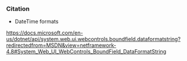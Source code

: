 ### Citation

* DateTime formats 

https://docs.microsoft.com/en-us/dotnet/api/system.web.ui.webcontrols.boundfield.dataformatstring?redirectedfrom=MSDN&view=netframework-4.8#System_Web_UI_WebControls_BoundField_DataFormatString
